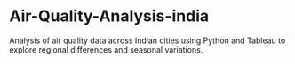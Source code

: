 # Air-Quality-Analysis-india
Analysis of air quality data across Indian cities using Python and Tableau to explore regional differences and seasonal variations.
